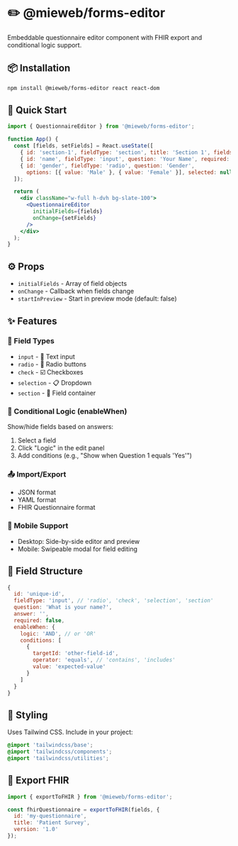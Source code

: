 # ✏️ @mieweb/forms-editor

Embeddable questionnaire editor component with FHIR export and conditional logic support.

## 📦 Installation

```bash
npm install @mieweb/forms-editor react react-dom
```

## 🚀 Quick Start

```jsx
import { QuestionnaireEditor } from '@mieweb/forms-editor';

function App() {
  const [fields, setFields] = React.useState([
    { id: 'section-1', fieldType: 'section', title: 'Section 1', fields: [] },
    { id: 'name', fieldType: 'input', question: 'Your Name', required: true },
    { id: 'gender', fieldType: 'radio', question: 'Gender', 
      options: [{ value: 'Male' }, { value: 'Female' }], selected: null },
  ]);

  return (
    <div className="w-full h-dvh bg-slate-100">
      <QuestionnaireEditor
        initialFields={fields}
        onChange={setFields}
      />
    </div>
  );
}
```

## ⚙️ Props

- `initialFields` - Array of field objects
- `onChange` - Callback when fields change
- `startInPreview` - Start in preview mode (default: false)

## ✨ Features

### 🔧 Field Types
- `input` - 📝 Text input
- `radio` - 🔘 Radio buttons
- `check` - ☑️ Checkboxes
- `selection` - 📋 Dropdown
- `section` - 📂 Field container

### 🔀 Conditional Logic (enableWhen)
Show/hide fields based on answers:
1. Select a field
2. Click "Logic" in the edit panel
3. Add conditions (e.g., "Show when Question 1 equals 'Yes'")

### 📤 Import/Export
- JSON format
- YAML format
- FHIR Questionnaire format

### 📱 Mobile Support
- Desktop: Side-by-side editor and preview
- Mobile: Swipeable modal for field editing

## 📝 Field Structure

```javascript
{
  id: 'unique-id',
  fieldType: 'input', // 'radio', 'check', 'selection', 'section'
  question: 'What is your name?',
  answer: '',
  required: false,
  enableWhen: {
    logic: 'AND', // or 'OR'
    conditions: [
      {
        targetId: 'other-field-id',
        operator: 'equals', // 'contains', 'includes'
        value: 'expected-value'
      }
    ]
  }
}
```

## 🎨 Styling

Uses Tailwind CSS. Include in your project:

```css
@import 'tailwindcss/base';
@import 'tailwindcss/components'; 
@import 'tailwindcss/utilities';
```

## 🏥 Export FHIR

```jsx
import { exportToFHIR } from '@mieweb/forms-editor';

const fhirQuestionnaire = exportToFHIR(fields, {
  id: 'my-questionnaire',
  title: 'Patient Survey',
  version: '1.0'
});
```